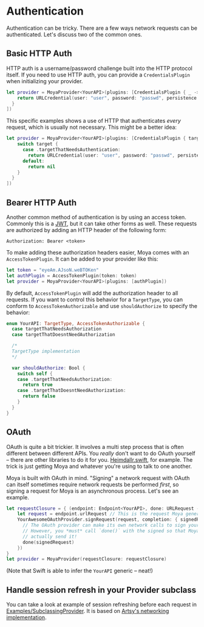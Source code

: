 Authentication
==============

Authentication can be tricky. There are a few ways network requests
can be authenticated. Let's discuss two of the common ones.

Basic HTTP Auth
---------------

HTTP auth is a username/password challenge built into the HTTP protocol
itself. If you need to use HTTP auth, you can provide a `CredentialsPlugin`
when initializing your provider.

```swift
let provider = MoyaProvider<YourAPI>(plugins: [CredentialsPlugin { _ -> URLCredential? in
    return URLCredential(user: "user", password: "passwd", persistence: .none)
  }
])
```

This specific examples shows a use of HTTP that authenticates _every_ request,
which is usually not necessary. This might be a better idea:

```swift
let provider = MoyaProvider<YourAPI>(plugins: [CredentialsPlugin { target -> URLCredential? in
    switch target {
      case .targetThatNeedsAuthentication:
        return URLCredential(user: "user", password: "passwd", persistence: .none)
      default:
        return nil
    }
  }
])
```

Bearer HTTP Auth
----------------

Another common method of authentication is by using an access token. Commonly
this is a [JWT](https://jwt.io/introduction/), but it can take other forms as
well. These requests are authorized by adding an HTTP header of the following
form:

```
Authorization: Bearer <token>
```

To make adding these authorization headers easier, Moya comes with an
`AccessTokenPlugin`. It can be added to your provider like this:

```swift
let token = "eyeAm.AJsoN.weBTOKen"
let authPlugin = AccessTokenPlugin(token: token)
let provider = MoyaProvider<YourAPI>(plugins: [authPlugin])
```

By default, `AccessTokenPlugin` will add the authorization header to all
requests. If you want to control this behavior for a `TargetType`, you can
conform to `AccessTokenAuthorizable` and use `shouldAuthorize` to
specify the behavior:

```swift
enum YourAPI: TargetType, AccessTokenAuthorizable {
  case targetThatNeedsAuthorization
  case targetThatDoesntNeedAuthorization

  /*
  TargetType implementation
  */

  var shouldAuthorize: Bool {
    switch self {
    case .targetThatNeedsAuthorization:
      return true
    case .targetThatDoesntNeedAuthorization:
      return false
    }
  }
}
```

OAuth
-----

OAuth is quite a bit trickier. It involves a multi step process that is often
different between different APIs. You _really_ don't want to do OAuth yourself –
there are other libraries to do it for you. [Heimdallr.swift](https://github.com/rheinfabrik/Heimdallr.swift),
for example. The trick is just getting Moya and whatever you're using to talk
to one another.

Moya is built with OAuth in mind. "Signing" a network request with OAuth can
itself sometimes require network requests be performed _first_, so signing
a request for Moya is an asynchronous process. Let's see an example.

```swift
let requestClosure = { (endpoint: Endpoint<YourAPI>, done: URLRequest -> Void) in
    let request = endpoint.urlRequest // This is the request Moya generates
    YourAwesomeOAuthProvider.signRequest(request, completion: { signedRequest in
      // The OAuth provider can make its own network calls to sign your request.
      // However, you *must* call `done()` with the signed so that Moya can
      // actually send it!
      done(signedRequest)
    })
}
let provider = MoyaProvider(requestClosure: requestClosure)
```

(Note that Swift is able to infer the `YourAPI` generic – neat!)

Handle session refresh in your Provider subclass
------------------------------------------------

You can take a look at example of session refreshing before each request in [Examples/SubclassingProvider](Examples/SubclassingProvider.md).
It is based on [Artsy's networking implementation](https://github.com/artsy/eidolon/blob/master/Kiosk/App/Networking/Networking.swift).
